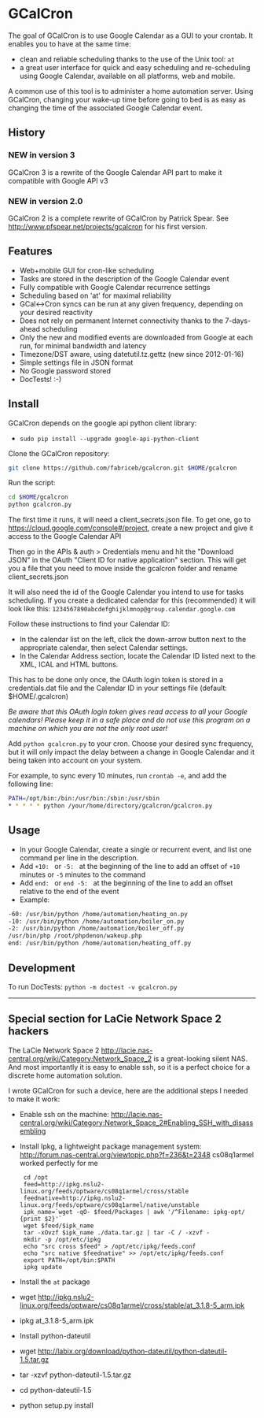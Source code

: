 # GCalCron #

The goal of GCalCron is to use Google Calendar as a GUI to your crontab. It enables you to have at the same time:

 * clean and reliable scheduling thanks to the use of the Unix tool: `at`
 * a great user interface for quick and easy scheduling and re-scheduling using Google Calendar,
   available on all platforms, web and mobile.

A common use of this tool is to administer a home automation server.
Using GCalCron, changing your wake-up time before going to bed is as easy as changing the time of
the associated Google Calendar event.


## History ##

### NEW in version 3 ###

GCalCron 3 is a rewrite of the Google Calendar API part to make it compatible with Google API v3

### NEW in version 2.0 ###

GCalCron 2 is a complete rewrite of GCalCron by Patrick Spear.
See http://www.pfspear.net/projects/gcalcron for his first version.


## Features ##

 * Web+mobile GUI for cron-like scheduling
 * Tasks are stored in the description of the Google Calendar event
 * Fully compatible with Google Calendar recurrence settings
 * Scheduling based on 'at' for maximal reliability
 * GCal<->Cron syncs can be run at any given frequency, depending on your desired reactivity
 * Does not rely on permanent Internet connectivity thanks to the 7-days-ahead scheduling
 * Only the new and modified events are downloaded from Google at each run, for minimal bandwidth and latency
 * Timezone/DST aware, using datetutil.tz.gettz (new since 2012-01-16)
 * Simple settings file in JSON format
 * No Google password stored
 * DocTests! :-)


## Install ##

GCalCron depends on the google api python client library:

* `sudo pip install --upgrade google-api-python-client`

Clone the GCalCron repository:

```bash
git clone https://github.com/fabriceb/gcalcron.git $HOME/gcalcron
```

Run the script:

```bash
cd $HOME/gcalcron
python gcalcron.py
```

The first time it runs, it will need a client_secrets.json file. To get one, go to https://cloud.google.com/console#/project, create a new project and give it access to the Google Calendar API

Then go in the APIs & auth > Credentials menu and hit the "Download JSON" in the OAuth "Client ID for native application" section. This will get you a file that you need to move inside the gcalcron folder and rename client_secrets.json

It will also need the id of the Google Calendar you intend to use for tasks scheduling.
If you create a dedicated calendar for this (recommended)
it will look like this: `1234567890abcdefghijklmnop@group.calendar.google.com`

Follow these instructions to find your Calendar ID:

 * In the calendar list on the left, click the down-arrow button next to the appropriate calendar,
   then select Calendar settings.
 * In the Calendar Address section, locate the Calendar ID listed next to the XML, ICAL and HTML buttons.

This has to be done only once, the OAuth login token is stored in a credentials.dat file and the Calendar ID in your settings file (default: $HOME/.gcalcron)

*Be aware that this OAuth login token gives read access to all your Google calendars! Please keep it in a safe place and do not use this program on a machine on which you are not the only root user!*

Add `python gcalcron.py` to your cron. Choose your desired sync frequency,
but it will only impact the delay between a change in Google Calendar and it being taken into account on your system.

For example, to sync every 10 minutes, run `crontab -e`, and add the following line:

```bash
PATH=/opt/bin:/bin:/usr/bin:/sbin:/usr/sbin
* * * * * python /your/home/directory/gcalcron/gcalcron.py
```

## Usage ##

 * In your Google Calendar, create a single or recurrent event, and list one command per line in the description.
 * Add `+10: ` or `-5: ` at the beginning of the line to add an offset of `+10` minutes or `-5` minutes to the command
 * Add `end: ` or `end -5: ` at the beginning of the line to add an offset relative to the end of the event
 * Example:

```bash
-60: /usr/bin/python /home/automation/heating_on.py
-10: /usr/bin/python /home/automation/boiler_on.py
-2: /usr/bin/python /home/automation/boiler_off.py
/usr/bin/php /root/phpdenon/wakeup.php
end: /usr/bin/python /home/automation/heating_off.py
```

## Development

To run DocTests: `python -m doctest -v gcalcron.py`

-------------------------------------------------------------------------

## Special section for LaCie Network Space 2 hackers ##

The LaCie Network Space 2 http://lacie.nas-central.org/wiki/Category:Network_Space_2 is a great-looking silent NAS. And most importantly it is easy to enable ssh, so it is a perfect choice for a discrete home automation solution.

I wrote GCalCron for such a device, here are the additional steps I needed to make it work:

 * Enable ssh on the machine: http://lacie.nas-central.org/wiki/Category:Network_Space_2#Enabling_SSH_with_disassembling
 * Install Ipkg, a lightweight package management system: http://forum.nas-central.org/viewtopic.php?f=236&t=2348 cs08q1armel worked perfectly for me

        cd /opt
        feed=http://ipkg.nslu2-linux.org/feeds/optware/cs08q1armel/cross/stable
        feednative=http://ipkg.nslu2-linux.org/feeds/optware/cs08q1armel/native/unstable
        ipk_name=`wget -qO- $feed/Packages | awk '/^Filename: ipkg-opt/ {print $2}'`
        wget $feed/$ipk_name
        tar -xOvzf $ipk_name ./data.tar.gz | tar -C / -xzvf -
        mkdir -p /opt/etc/ipkg
        echo "src cross $feed" > /opt/etc/ipkg/feeds.conf
        echo "src native $feednative" >> /opt/etc/ipkg/feeds.conf
        export PATH=/opt/bin:$PATH
        ipkg update

 * Install the `at` package

  * wget http://ipkg.nslu2-linux.org/feeds/optware/cs08q1armel/cross/stable/at_3.1.8-5_arm.ipk
  * ipkg at_3.1.8-5_arm.ipk


 * Install python-dateutil

  * wget http://labix.org/download/python-dateutil/python-dateutil-1.5.tar.gz
  * tar -xzvf python-dateutil-1.5.tar.gz
  * cd python-dateutil-1.5
  * python setup.py install
